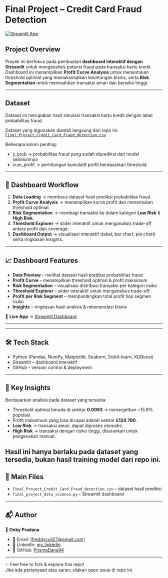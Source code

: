 # Final Project – Credit Card Fraud Detection

[![Streamlit App](https://img.shields.io/badge/Streamlit-Live%20Demo-brightgreen)](https://onky-pradana-final-project-data-science3.streamlit.app/)

##  Project Overview

Proyek ini berfokus pada pembuatan **dashboard interaktif dengan Streamlit** untuk menganalisis potensi fraud pada transaksi kartu kredit.
Dashboard ini menampilkan **Profit Curve Analysis** untuk menentukan threshold optimal yang memaksimalkan keuntungan bisnis, serta **Risk Segmentation** untuk memisahkan transaksi aman dan berisiko tinggi.

---

## Dataset
Dataset ini merupakan hasil simulasi transaksi kartu kredit dengan label probabilitas fraud.

Dataset yang digunakan diambil langsung dari repo ini:  
[`Final_Project_Credit_Card_Fraud_detection.csv`](./Final_Project_Credit_Card_Fraud_detection.csv)

Beberapa kolom penting:

- y_prob → probabilitas fraud yang sudah diprediksi dari model sebelumnya
- cum_profit → perhitungan kumulatif profit berdasarkan threshold

---

## 🚀 Dashboard Workflow
1. **Data Loading** → membaca dataset hasil prediksi probabilitas fraud.  
2. **Profit Curve Analysis** → menampilkan kurva profit dan menentukan threshold optimal.  
3. **Risk Segmentation** → membagi transaksi ke dalam kategori **Low Risk** & **High Risk**.  
4. **Threshold Explorer** → slider interaktif untuk menganalisis trade-off antara profit dan coverage.  
5. **Dashboard Output** → visualisasi interaktif (tabel, bar chart, pie chart) serta ringkasan insights.
   
---

## 📈 Dashboard Features
- **Data Preview** – melihat dataset hasil prediksi probabilitas fraud  
- **Profit Curve** – menampilkan threshold optimal & profit maksimum  
- **Risk Segmentation** – visualisasi distribusi transaksi per kategori risiko  
- **Threshold Explorer** – slider interaktif untuk menganalisis trade-off  
- **Profit per Risk Segment** – membandingkan total profit tiap segmen risiko  
- **Insights** – ringkasan hasil analisis & rekomendasi bisnis
  
🔗 **Live App** → [Streamlit Dashboard](https://onky-pradana-final-project-data-science3.streamlit.app/)

---

---
## 🛠️ Tech Stack
- Python (Pandas, NumPy, Matplotlib, Seaborn, Scikit-learn, XGBoost)  
- Streamlit – dashboard interaktif  
- GitHub – version control & deployment  

---

## 📌 Key Insights
Berdasarkan analisis pada dataset yang tersedia:  
- Threshold optimal berada di sekitar **0.0093** → menargetkan ~15.9% populasi.  
- Profit maksimum yang bisa dicapai adalah sekitar **£124.780**.  
- **Low Risk** → transaksi aman, dapat diproses otomatis.  
- **High Risk** → transaksi dengan risiko tinggi, disarankan untuk pengecekan manual.

Hasil ini hanya berlaku pada dataset yang tersedia, bukan hasil training model dari repo ini.
---

## 📂 Main Files
- `Final_Project_Credit_Card_Fraud_detection.csv` – dataset hasil prediksi  
- `final_project_data_science.py` – Streamlit dashboard  

---

## 📬 Author
👤 **Onky Pradana**  
- 📧 Email: [freddycull27@gmail.com]  
- 💼 LinkedIn:  [my_linkedin](https://www.linkedin.com/in/prisma-dana/)  
- 🐙 GitHub: [PrismaDana94](https://github.com/PrismaDana94)

---

✨ Feel free to fork & explore this repo!  
Jika ada pertanyaan atau saran, silakan open issue di repo ini.

